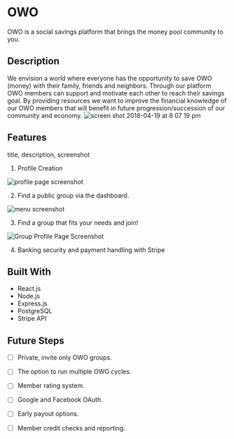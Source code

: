 # OWO 
OWO is a social savings platform that brings the money pool community to you. 
## Description
We envision a world where everyone has the opportunity to save OWO (money) with their family, friends and neighbors. Through our platform OWO members can support and motivate each other to reach their savings goal. By providing resources we want to improve the financial knowledge of our OWO members that will benefit in future progression/succession of our community and economy. 
![screen shot 2018-04-19 at 8 07 19 pm](https://user-images.githubusercontent.com/17325777/39024476-2c014b2c-440f-11e8-9abb-039f4df2ff83.png)









## Features
title, description, screenshot
1. Profile Creation

![profile page screenshot](https://user-images.githubusercontent.com/17325777/39024745-e062412e-4410-11e8-8f3f-3a1f77e048a2.png)

2. Find a public group via the dashboard.

![menu screenshot](https://user-images.githubusercontent.com/17325777/39024761-fea7071e-4410-11e8-969b-13f5f7679eec.png)

3. Find a group that fits your needs and join!

![Group Profile Page Screenshot](https://user-images.githubusercontent.com/17325777/39024781-0ebe6ba6-4411-11e8-809e-7e04a17041ac.png)

4. Banking security and payment handling with Stripe

## Built With
- React.js
- Node.js
- Express.js
- PostgreSQL
- Stripe API
## Future Steps
- [ ] Private, invite only OWO groups.
- [ ] The option to run multiple OWO cycles.
- [ ] Member rating system.
- [ ] Google and Facebook OAuth.
- [ ] Early payout options.
- [ ] Member credit checks and reporting.



